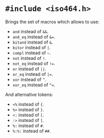 # `#include <iso464.h>`

Brings the set of macros which allows to use:

* `and` instead of `&&`.
* `and_eq` instead of `&=`.
* `bitand` instead of `&`.
* `bitor` instead of `|`.
* `compl` instead of `~`.
* `not` instead of `!`.
* `not_eq` instead of `!=`.
* `or` instead of `||`.
* `or_eq` instead of `|=`.
* `xor` instead of `^`.
* `xor_eq` instead of `^=`.

And alternative tokens:

* `<%` instead of `{`.
* `%>` instead of `}`.
* `<:` instead of `[`.
* `:>` instead of `]`.
* `%:` instead of `#`.
* `%:%:` instead of `##`.